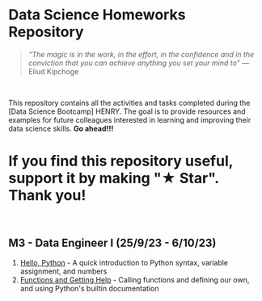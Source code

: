 # Data Science Homeworks Repository 
>*“The magic is in the work, in the effort, in the confidence and in the conviction that you can achieve anything you set your mind to”*
>— Eliud Kipchoge
<br />

This repository contains all the activities and tasks completed during the [Data Science Bootcamp] HENRY. The goal is to provide resources and examples for future colleagues interested in learning and improving their data science skills.
**Go ahead!!!**

# If you find this repository useful, support it by making "★ Star". Thank you!
<br />

M3 - Data Engineer I (25/9/23 - 6/10/23)
------------- 
1. [Hello, Python](Python/1.exercise-syntax-variables-and-numbers.ipynb) - A quick introduction to Python syntax, variable assignment, and numbers
2. [Functions and Getting Help](Python/2.exercise-functions-and-getting-help.ipynb) - Calling functions and defining our own, and using Python's builtin documentation

<br />

